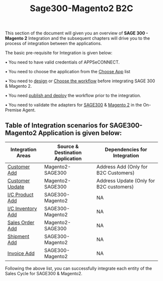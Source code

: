 ﻿---
title: "Sage300-Magento2 B2C"
toc: true
tag: developers
category: "Integration"
menus: 
    integration:
        title: "Sage300-Magento2 B2C"
        icon: fa fa-wpexplorer
        identifier: sagemagentointegration
---

This section of the document will given you an overview of **SAGE 300 - Magento 2** Integration and the subsequent chapters  will drive 
you to the process of integration between the applications.

The basic pre-requisite for Integration is given below: 

•	You need to have valid credentials of APPSeCONNECT.

•	You need to choose the application from the [Choose App](/getting%20started/configurations/#process-of-choosing-app) list

•	You need to [design](/workflow/steps-to-create-your-first-workflow/) or [Choose the workflow](/workflow/steps-to-choose-your-workflow/) before integrating SAGE 300 & Magento 2.

•	You need [publish and deploy](/workflow/deploying-and-executing/) the workflow prior to the integration.

•	You need to validate the adapters for [SAGE300](/connectors/sage300/) & [Magento 2](/connectors/magento2/) in the On-Premise Agent.


## Table of Integration scenarios for SAGE300-Magento2 Application is given below:


|Integration Areas|Source & Destination Application|Dependencies for Integration|
|---|-------------|---|
|[Customer Add](/integration/customer-add/)|Magento2-SAGE300|Address Add (Only for B2C Customers)|
|[Customer Update](/integration/customer-update/)|Magento2-SAGE300|Address Update (Only for B2C customers)|
|[I/C Product Add](/integration/ic-product-add/)|SAGE300-Magento2|NA|
|[I/C Inventory Add](/integration/ic-inventory-update/)|SAGE300-Magento2|NA|
|[Sales Order Add](/integration/sales-order-add/)|Magento2-SAGE300|NA|
|[Shipment Add](/integration/ic-shipment-add/)|SAGE300-Magento2|NA|
|[Invoice Add](/integration/ic-invoice-add/)|SAGE300-Magento2|NA|

Following the above list, you can successfully integrate each entity of the Sales Cycle for SAGE300 & Magento2.